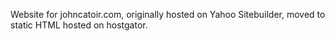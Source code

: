 Website for johncatoir.com, originally hosted on Yahoo Sitebuilder, moved to static HTML hosted on hostgator.
